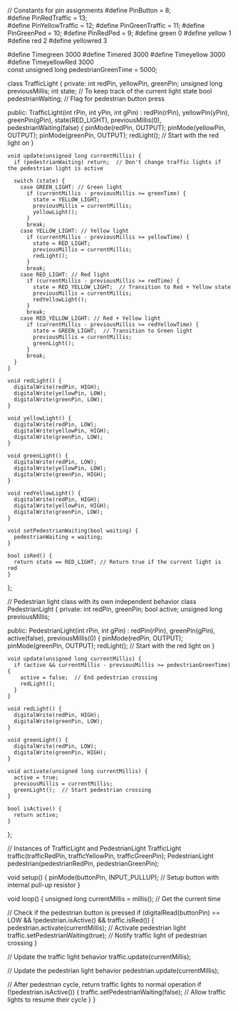 // Constants for pin assignments
#define PinButton = 8;       
#define PinRedTraffic = 13;   
#define PinYellowTraffic = 12;
#define PinGreenTraffic = 11; 
#define PinGreenPed = 10;
#define PinRedPed = 9;
#define green 0
#define yellow 1
#define red 2
#define yellowred 3  

#define Timegreen 3000
#define Timered 3000
#define Timeyellow 3000
#define TimeyellowRed 3000  
const unsigned long pedestrianGreenTime = 5000; 


 


class TrafficLight {
  private:
    int redPin, yellowPin, greenPin;
    unsigned long previousMillis;
    int state; // To keep track of the current light state
    bool pedestrianWaiting; // Flag for pedestrian button press

  public:
    TrafficLight(int rPin, int yPin, int gPin) : redPin(rPin), yellowPin(yPin), greenPin(gPin), state(RED_LIGHT), previousMillis(0), pedestrianWaiting(false) {
      pinMode(redPin, OUTPUT);
      pinMode(yellowPin, OUTPUT);
      pinMode(greenPin, OUTPUT);
      redLight();  // Start with the red light on
    }

    void update(unsigned long currentMillis) {
      if (pedestrianWaiting) return;  // Don't change traffic lights if the pedestrian light is active

      switch (state) {
        case GREEN_LIGHT: // Green light
          if (currentMillis - previousMillis >= greenTime) {
            state = YELLOW_LIGHT;
            previousMillis = currentMillis;
            yellowLight();
          }
          break;
        case YELLOW_LIGHT: // Yellow light
          if (currentMillis - previousMillis >= yellowTime) {
            state = RED_LIGHT;
            previousMillis = currentMillis;
            redLight();
          }
          break;
        case RED_LIGHT: // Red light
          if (currentMillis - previousMillis >= redTime) {
            state = RED_YELLOW_LIGHT;  // Transition to Red + Yellow state
            previousMillis = currentMillis;
            redYellowLight();
          }
          break;
        case RED_YELLOW_LIGHT: // Red + Yellow light
          if (currentMillis - previousMillis >= redYellowTime) {
            state = GREEN_LIGHT;  // Transition to Green light
            previousMillis = currentMillis;
            greenLight();
          }
          break;
      }
    }

    void redLight() {
      digitalWrite(redPin, HIGH);
      digitalWrite(yellowPin, LOW);
      digitalWrite(greenPin, LOW);
    }

    void yellowLight() {
      digitalWrite(redPin, LOW);
      digitalWrite(yellowPin, HIGH);
      digitalWrite(greenPin, LOW);
    }

    void greenLight() {
      digitalWrite(redPin, LOW);
      digitalWrite(yellowPin, LOW);
      digitalWrite(greenPin, HIGH);
    }

    void redYellowLight() {
      digitalWrite(redPin, HIGH);
      digitalWrite(yellowPin, HIGH);
      digitalWrite(greenPin, LOW);
    }

    void setPedestrianWaiting(bool waiting) {
      pedestrianWaiting = waiting;
    }

    bool isRed() {
      return state == RED_LIGHT; // Return true if the current light is red
    }
};

// Pedestrian light class with its own independent behavior
class PedestrianLight {
  private:
    int redPin, greenPin;
    bool active;
    unsigned long previousMillis;

  public:
    PedestrianLight(int rPin, int gPin) : redPin(rPin), greenPin(gPin), active(false), previousMillis(0) {
      pinMode(redPin, OUTPUT);
      pinMode(greenPin, OUTPUT);
      redLight();  // Start with the red light on
    }

    void update(unsigned long currentMillis) {
      if (active && currentMillis - previousMillis >= pedestrianGreenTime) {
        active = false;  // End pedestrian crossing
        redLight();
      }
    }

    void redLight() {
      digitalWrite(redPin, HIGH);
      digitalWrite(greenPin, LOW);
    }

    void greenLight() {
      digitalWrite(redPin, LOW);
      digitalWrite(greenPin, HIGH);
    }

    void activate(unsigned long currentMillis) {
      active = true;
      previousMillis = currentMillis;
      greenLight();  // Start pedestrian crossing
    }

    bool isActive() {
      return active;
    }
};

// Instances of TrafficLight and PedestrianLight
TrafficLight traffic(trafficRedPin, trafficYellowPin, trafficGreenPin);
PedestrianLight pedestrian(pedestrianRedPin, pedestrianGreenPin);

void setup() {
  pinMode(buttonPin, INPUT_PULLUP);  // Setup button with internal pull-up resistor
}

void loop() {
  unsigned long currentMillis = millis(); // Get the current time

  // Check if the pedestrian button is pressed
  if (digitalRead(buttonPin) == LOW && !pedestrian.isActive() && traffic.isRed()) {
    pedestrian.activate(currentMillis);      // Activate pedestrian light
    traffic.setPedestrianWaiting(true);      // Notify traffic light of pedestrian crossing
  }

  // Update the traffic light behavior
  traffic.update(currentMillis);

  // Update the pedestrian light behavior
  pedestrian.update(currentMillis);

  // After pedestrian cycle, return traffic lights to normal operation
  if (!pedestrian.isActive()) {
    traffic.setPedestrianWaiting(false);  // Allow traffic lights to resume their cycle
  }
}